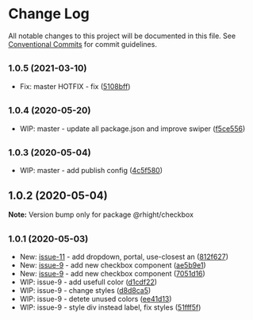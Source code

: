 # Change Log

All notable changes to this project will be documented in this file.
See [Conventional Commits](https://conventionalcommits.org) for commit guidelines.

## <small>1.0.5 (2021-03-10)</small>

* Fix: master HOTFIX - fix ([5108bff](https://github.com/vvysokiy/rhight/commit/5108bff))





## <small>1.0.4 (2020-05-20)</small>

* WIP: master - update all package.json and improve swiper ([f5ce556](https://github.com/vvysokiy/rhight/commit/f5ce556))





## <small>1.0.3 (2020-05-04)</small>

* WIP: master - add publish config ([4c5f580](https://github.com/vvysokiy/rhight/commit/4c5f580))





## 1.0.2 (2020-05-04)

**Note:** Version bump only for package @rhight/checkbox





## <small>1.0.1 (2020-05-03)</small>

* New: [issue-11](https://github.com/vvysokiy/rhight/issues/11) - add dropdown, portal, use-closest an ([812f627](https://github.com/vvysokiy/rhight/commit/812f627))
* New: [issue-9](https://github.com/vvysokiy/rhight/issues/9) - add new checkbox component ([ae5b9e1](https://github.com/vvysokiy/rhight/commit/ae5b9e1))
* New: [issue-9](https://github.com/vvysokiy/rhight/issues/9) - add new checkbox component ([7051d16](https://github.com/vvysokiy/rhight/commit/7051d16))
* WIP: issue-9 - add usefull color ([d1cdf22](https://github.com/vvysokiy/rhight/commit/d1cdf22))
* WIP: issue-9 - change styles ([d8d8ca5](https://github.com/vvysokiy/rhight/commit/d8d8ca5))
* WIP: issue-9 - detete unused colors ([ee41d13](https://github.com/vvysokiy/rhight/commit/ee41d13))
* WIP: issue-9 - style div instead label, fix styles ([51fff5f](https://github.com/vvysokiy/rhight/commit/51fff5f))
